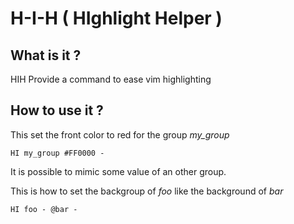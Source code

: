 H-I-H ( HIghlight Helper )
==========================

## What is it ?

HIH Provide a command to ease vim highlighting


## How to use it ?


This set the front color to red for the group *my_group*
```vim
HI my_group #FF0000 -
```

It is possible to mimic some value of an other group.

This is how to set the backgroup of *foo* like the background of *bar*
```vim
HI foo - @bar -
```
